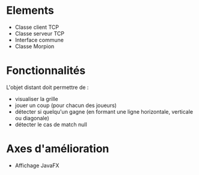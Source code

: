 # Elements 

- Classe client TCP
- Classe serveur TCP
- Interface commune
- Classe Morpion

# Fonctionnalités

L'objet distant doit permettre de :

- visualiser la grille
- jouer un coup (pour chacun des joueurs)
- détecter si quelqu'un gagne (en formant une ligne horizontale, verticale ou diagonale)
- détecter le cas de match null

# Axes d'amélioration

- Affichage JavaFX
